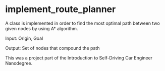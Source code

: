 # implement_route_planner
A class is implemented in order to find the most optimal path between two given nodes by using A* algorithm.

Input: Origin, Goal

Output: Set of nodes that compound the path

This was a project part of the Introduction to Self-Driving Car Engineer Nanodegree.

